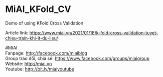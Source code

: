 # MiAI_KFold_CV
Demo of using KFold Cross Validation


Article link: https://www.miai.vn/2021/01/18/k-fold-cross-validation-tuyet-chieu-train-khi-it-du-lieu/

#MìAI <br>
Fanpage: http://facebook.com/miaiblog<br>
Group trao đổi, chia sẻ: https://www.facebook.com/groups/miaigroup<br>
Website: http://miai.vn<br>
Youtube: http://bit.ly/miaiyoutube<br>

